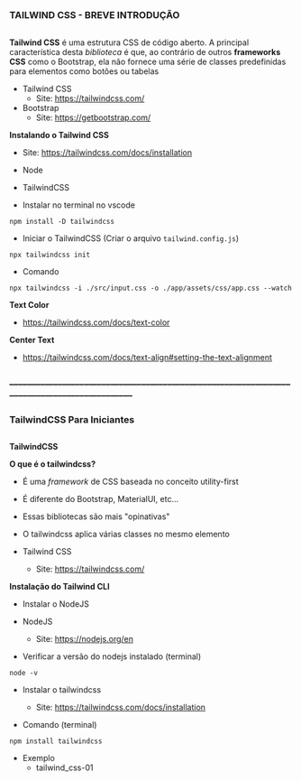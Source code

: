 ##
### TAILWIND CSS - BREVE INTRODUÇÃO
##


**Tailwind CSS** é uma estrutura CSS de código aberto. A principal característica desta *biblioteca* é que, ao contrário de outros **frameworks CSS** como o Bootstrap, ela não fornece uma série de classes predefinidas para elementos como botões ou tabelas


- Tailwind CSS
    - Site: https://tailwindcss.com/
- Bootstrap
    - Site: https://getbootstrap.com/


**Instalando o Tailwind CSS**

- Site: https://tailwindcss.com/docs/installation
- Node
- TailwindCSS

- Instalar no terminal no vscode

```
npm install -D tailwindcss
```

- Iniciar o TailwindCSS (Criar o arquivo `tailwind.config.js`)

```
npx tailwindcss init
```

- Comando
```
npx tailwindcss -i ./src/input.css -o ./app/assets/css/app.css --watch
```

**Text Color**

- https://tailwindcss.com/docs/text-color

**Center Text**

- https://tailwindcss.com/docs/text-align#setting-the-text-alignment



### ____________________________________________________________________________________________



##
### TailwindCSS Para Iniciantes
##


**TailwindCSS**


**O que é o tailwindcss?**

- É uma *framework* de CSS baseada no conceito utility-first
- É diferente do Bootstrap, MaterialUI, etc...
- Essas bibliotecas são mais "opinativas"
- O tailwindcss aplica várias classes no mesmo elemento


- Tailwind CSS
    - Site: https://tailwindcss.com/



**Instalação do Tailwind CLI**

- Instalar o NodeJS

- NodeJS
    - Site: https://nodejs.org/en


- Verificar a versão do nodejs instalado (terminal)

```
node -v
```

- Instalar o tailwindcss
    - Site: https://tailwindcss.com/docs/installation


- Comando (terminal)

```
npm install tailwindcss
```














- Exemplo
    - tailwind_css-01